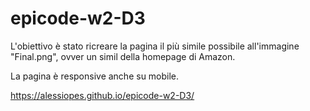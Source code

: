 # epicode-w2-D3

L'obiettivo è stato ricreare la pagina il più simile possibile all'immagine "Final.png", ovver un simil della homepage di Amazon.

La pagina è responsive anche su mobile.

https://alessiopes.github.io/epicode-w2-D3/
